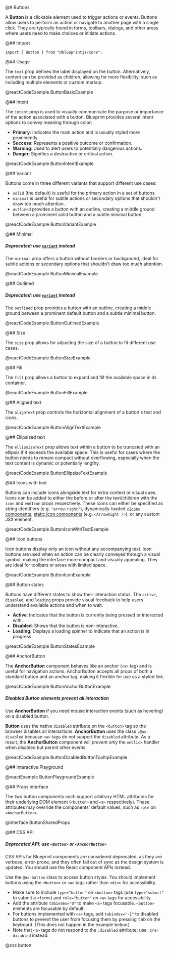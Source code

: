 @# Buttons

A **Button** is a clickable element used to trigger actions or events. Buttons allow users to perform an action or navigate to another page with a single click. They are typically found in forms, toolbars, dialogs, and other areas where users need to make choices or initiate actions.

@## Import

```tsx
import { Button } from "@blueprintjs/core";
```

@## Usage

The `text` prop defines the label displayed on the button. Alternatively, content can be provided as children, allowing for more flexibility, such as including multiple elements or custom markup.

@reactCodeExample ButtonBasicExample

@## Intent

The `intent` prop is used to visually communicate the purpose or importance of the action associated with a button. Blueprint provides several intent options to convey meaning through color:

-   **Primary**: Indicates the main action and is usually styled more prominently.
-   **Success**: Represents a positive outcome or confirmation.
-   **Warning**: Used to alert users to potentially dangerous actions.
-   **Danger**: Signifies a destructive or critical action.

@reactCodeExample ButtonIntentExample

@## Variant

Buttons come in three different variants that support different use cases:

-   `solid` (the default) is useful for the primary action in a set of buttons.
-   `minimal` is useful for subtle actions or secondary options that shouldn't draw too much attention.
-   `outlined` provides a button with an outline, creating a middle ground between a prominent solid button and a subtle minimal button.

@reactCodeExample ButtonVariantExample

@## Minimal

<div class="@ns-callout @ns-intent-warning @ns-icon-warning-sign">
    <h5 class="@ns-heading">

Deprecated: use [`variant`](#core/components/buttons.variant) instead

</h5>

</div>

The `minimal` prop offers a button without borders or background, ideal for subtle actions or secondary options that shouldn't draw too much attention.

@reactCodeExample ButtonMinimalExample

@## Outlined

<div class="@ns-callout @ns-intent-warning @ns-icon-warning-sign">
    <h5 class="@ns-heading">

Deprecated: use [`variant`](#core/components/buttons.variant) instead

</h5>

</div>

The `outlined` prop provides a button with an outline, creating a middle ground between a prominent default button and a subtle minimal button.

@reactCodeExample ButtonOutlinedExample

@## Size

The `size` prop allows for adjusting the size of a button to fit different use cases.

@reactCodeExample ButtonSizeExample

@## Fill

The `fill` prop allows a button to expand and fill the available space in its container.

@reactCodeExample ButtonFillExample

@## Aligned text

The `alignText` prop controls the horizontal alignment of a button's text and icons.

@reactCodeExample ButtonAlignTextExample

@## Ellipsized text

The `ellipsizeText` prop allows text within a button to be truncated with an ellipsis if it exceeds the available space. This is useful for cases where the button needs to remain compact without overflowing, especially when the text content is dynamic or potentially lengthy.

@reactCodeExample ButtonEllipsizeTextExample

@## Icons with text

Buttons can include icons alongside text for extra context or visual cues. Icons can be added to either the before or after the  text/children with the `icon` and `endIcon` props respectively. These icons can either be specified as string identifiers (e.g. `"arrow-right"`), dynamically-loaded [`<Icon>` components](#core/components/icon), [static icon components](#core/components/icon.static-components) (e.g. `<ArrowRight />`), or any custom JSX element.

@reactCodeExample ButtonIconWithTextExample

@## Icon buttons

Icon buttons display only an icon without any accompanying text. Icon buttons are used when an action can be clearly conveyed through a visual symbol, making the interface more compact and visually appealing. They are ideal for toolbars or areas with limited space.

@reactCodeExample ButtonIconExample

@## Button states

Buttons have different states to show their interaction status. The `active`, `disabled`, and `loading` props provide visual feedback to help users understand available actions and when to wait.

-   **Active**: Indicates that the button is currently being pressed or interacted with.
-   **Disabled**: Shows that the button is non-interactive.
-   **Loading**: Displays a loading spinner to indicate that an action is in progress.

@reactCodeExample ButtonStatesExample

@## AnchorButton

The **AnchorButton** component behaves like an anchor (`<a>` tag) and is useful for navigation actions. AnchorButton accepts all props of both a standard button and an anchor tag, making it flexible for use as a styled link.

@reactCodeExample ButtonAnchorButtonExample

<div class="@ns-callout @ns-intent-danger @ns-icon-error @ns-callout-has-body-content">
    <h5 class="@ns-heading">Disabled Button elements prevent all interaction</h5>

Use **AnchorButton** if you need mouse interaction events (such as hovering) on a disabled button.

**Button** uses the native `disabled` attribute on the `<button>` tag so the browser disables all interactions.
**AnchorButton** uses the class `.@ns-disabled` because `<a>` tags do not support the `disabled` attribute. As a result,
the **AnchorButton** component will prevent _only_ the `onClick` handler when disabled but permit other events.

</div>

@reactCodeExample ButtonDisabledButtonTooltipExample

@## Interactive Playground

@reactExample ButtonPlaygroundExample

@## Props interface

The two button components each support arbitrary HTML attributes for their underlying DOM element
(`<button>` and `<a>` respectively). These attributes may override the components' default values, such as
`role` on `<AnchorButton>`.

@interface ButtonSharedProps

@## CSS API

<div class="@ns-callout @ns-intent-warning @ns-icon-warning-sign @ns-callout-has-body-content">
    <h5 class="@ns-heading">

Deprecated API: use `<Button>` or `<AnchorButton>`

</h5>

CSS APIs for Blueprint components are considered deprecated, as they are verbose, error-prone, and they
often fall out of sync as the design system is updated. You should use the React component APIs instead.

</div>

Use the `@ns-button` class to access button styles. You should implement buttons using the
`<button>` or `<a>` tags rather than `<div>` for accessibility.

-   Make sure to include `type="button"` on `<button>` tags (use `type="submit"` to submit a
    `<form>`) and `role="button"` on `<a>` tags for accessibility.
-   Add the attribute `tabindex="0"` to make `<a>` tags focusable. `<button>` elements are
    focusable by default.
-   For buttons implemented with `<a>` tags, add `tabindex="-1"` to disabled buttons to prevent the
    user from focusing them by pressing <kbd>tab</kbd> on the keyboard. (This does not happen in the example below.)
-   Note that `<a>` tags do not respond to the `:disabled` attribute; use `.@ns-disabled` instead.

@css button

